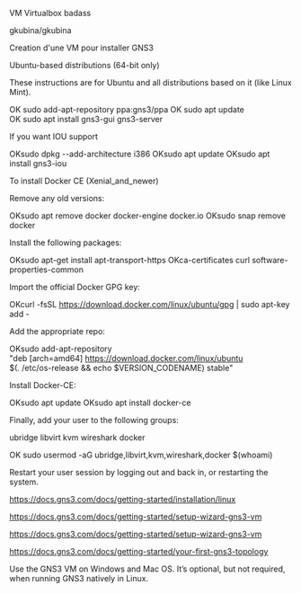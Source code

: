 VM Virtualbox badass

gkubina/gkubina

Creation d'une VM pour installer GNS3

Ubuntu-based distributions (64-bit only)

These instructions are for Ubuntu and all distributions based on it (like Linux Mint).

OK sudo add-apt-repository ppa:gns3/ppa
OK sudo apt update                                
OK sudo apt install gns3-gui gns3-server


If you want IOU support

OKsudo dpkg --add-architecture i386
OKsudo apt update
OKsudo apt install gns3-iou

To install Docker CE (Xenial_and_newer)

Remove any old versions:

OKsudo apt remove docker docker-engine docker.io
OKsudo snap remove docker

Install the following packages:

OKsudo apt-get install apt-transport-https OKca-certificates curl software-properties-common

Import the official Docker GPG key:

OKcurl -fsSL https://download.docker.com/linux/ubuntu/gpg | sudo apt-key add -

Add the appropriate repo:

OKsudo add-apt-repository \
"deb [arch=amd64] https://download.docker.com/linux/ubuntu \
   $(. /etc/os-release && echo $VERSION_CODENAME) stable"

Install Docker-CE:

OKsudo apt update
OKsudo apt install docker-ce

Finally, add your user to the following groups:

ubridge libvirt kvm wireshark docker

OK sudo usermod -aG ubridge,libvirt,kvm,wireshark,docker $(whoami)

Restart your user session by logging out and back in, or restarting the system.

https://docs.gns3.com/docs/getting-started/installation/linux

https://docs.gns3.com/docs/getting-started/setup-wizard-gns3-vm

https://docs.gns3.com/docs/getting-started/setup-wizard-gns3-vm

https://docs.gns3.com/docs/getting-started/your-first-gns3-topology

Use the GNS3 VM on Windows and Mac OS. It’s optional, but not required, when running GNS3 natively in Linux.